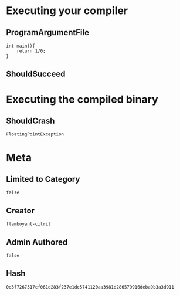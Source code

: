 # Executing your compiler

## ProgramArgumentFile

```
int main(){
    return 1/0;
}
```

## ShouldSucceed

# Executing the compiled binary

## ShouldCrash

```
FloatingPointException
```

# Meta

## Limited to Category

```
false
```

## Creator

```
flamboyant-citril
```

## Admin Authored

```
false
```

## Hash

```
0d3f7267317cf061d283f237e1dc5741120aa3981d286579916deba9b3a3d911
```
